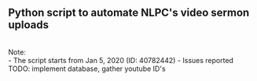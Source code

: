 ## Python script to automate NLPC's video sermon uploads <br>
<br>
Note:<br>
 - The script starts from Jan 5, 2020 (ID: 40782442)
 - Issues reported
<br>
TODO: implement database, gather youtube ID's<br>

